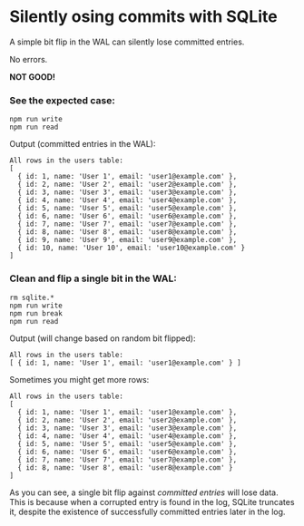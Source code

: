 # Silently osing commits with SQLite

A simple bit flip in the WAL can silently lose committed entries.

No errors.

**NOT GOOD!**

### See the expected case:

```
npm run write
npm run read
```

Output (committed entries in the WAL):

```
All rows in the users table:
[
  { id: 1, name: 'User 1', email: 'user1@example.com' },
  { id: 2, name: 'User 2', email: 'user2@example.com' },
  { id: 3, name: 'User 3', email: 'user3@example.com' },
  { id: 4, name: 'User 4', email: 'user4@example.com' },
  { id: 5, name: 'User 5', email: 'user5@example.com' },
  { id: 6, name: 'User 6', email: 'user6@example.com' },
  { id: 7, name: 'User 7', email: 'user7@example.com' },
  { id: 8, name: 'User 8', email: 'user8@example.com' },
  { id: 9, name: 'User 9', email: 'user9@example.com' },
  { id: 10, name: 'User 10', email: 'user10@example.com' }
]
```

### Clean and flip a single bit in the WAL:

```
rm sqlite.*
npm run write
npm run break
npm run read
```

Output (will change based on random bit flipped):

```
All rows in the users table:
[ { id: 1, name: 'User 1', email: 'user1@example.com' } ]
```

Sometimes you might get more rows:

```
All rows in the users table:
[
  { id: 1, name: 'User 1', email: 'user1@example.com' },
  { id: 2, name: 'User 2', email: 'user2@example.com' },
  { id: 3, name: 'User 3', email: 'user3@example.com' },
  { id: 4, name: 'User 4', email: 'user4@example.com' },
  { id: 5, name: 'User 5', email: 'user5@example.com' },
  { id: 6, name: 'User 6', email: 'user6@example.com' },
  { id: 7, name: 'User 7', email: 'user7@example.com' },
  { id: 8, name: 'User 8', email: 'user8@example.com' }
]
```

As you can see, a single bit flip against _committed entries_ will lose data. This is because when a corrupted entry is found in the log, SQLite truncates it, despite the existence of successfully committed entries later in the log.
